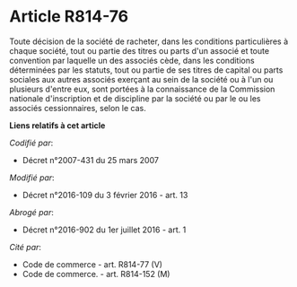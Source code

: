 # Article R814-76

Toute décision de la société de racheter, dans les conditions particulières à chaque société, tout ou partie des titres ou
parts d'un associé et toute convention par laquelle un des associés cède, dans les conditions déterminées par les statuts,
tout ou partie de ses titres de capital ou parts sociales aux autres associés exerçant au sein de la société ou à l'un ou
plusieurs d'entre eux, sont portées à la connaissance de la Commission nationale d'inscription et de discipline par la
société ou par le ou les associés cessionnaires, selon le cas.

**Liens relatifs à cet article**

_Codifié par_:

  - Décret n°2007-431 du 25 mars 2007

_Modifié par_:

  - Décret n°2016-109 du 3 février 2016 - art. 13

_Abrogé par_:

  - Décret n°2016-902 du 1er juillet 2016 - art. 1

_Cité par_:

  - Code de commerce - art. R814-77 (V)
  - Code de commerce. - art. R814-152 (M)
